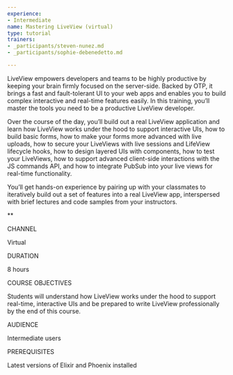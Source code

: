 ```yaml
---
experience:
- Intermediate
name: Mastering LiveView (virtual)
type: tutorial
trainers:
- _participants/steven-nunez.md
- _participants/sophie-debenedetto.md

---
```

LiveView empowers developers and teams to be highly productive by keeping your brain firmly focused on the server-side. Backed by OTP, it brings a fast and fault-tolerant UI to your web apps and enables you to build complex interactive and real-time features easily. In this training, you’ll master the tools you need to be a productive LiveView developer.

Over the course of the day, you’ll build out a real LiveView application and learn how LiveView works under the hood to support interactive UIs, how to build basic forms, how to make your forms more advanced with live uploads, how to secure your LiveViews with live sessions and LifeView lifecycle hooks, how to design layered UIs with components, how to test your LiveViews, how to support advanced client-side interactions with the JS commands API, and how to integrate PubSub into your live views for real-time functionality.

You’ll get hands-on experience by pairing up with your classmates to iteratively build out a set of features into a real LiveView app, interspersed with brief lectures and code samples from your instructors.

\**

CHANNEL

Virtual

DURATION

8 hours

COURSE OBJECTIVES

Students will understand how LiveView works under the hood to support real-time, interactive UIs and be prepared to write LiveView professionally by the end of this course.

AUDIENCE

Intermediate users

PREREQUISITES

Latest versions of Elixir and Phoenix installed